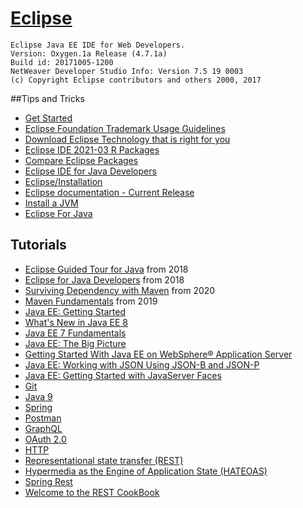 # [Eclipse](https://www.eclipse.org/)

```
Eclipse Java EE IDE for Web Developers.
Version: Oxygen.1a Release (4.7.1a)
Build id: 20171005-1200
NetWeaver Developer Studio Info: Version 7.5 19 0003
(c) Copyright Eclipse contributors and others 2000, 2017
```

##Tips and Tricks
- [Get Started](https://www.eclipse.org/getting_started/)
- [Eclipse Foundation Trademark Usage Guidelines](https://www.eclipse.org/logotm/)
- [Download Eclipse Technology that is right for you](https://www.eclipse.org/downloads/)
- [Eclipse IDE 2021-03 R Packages](https://www.eclipse.org/downloads/packages/)
- [Compare Eclipse Packages](https://www.eclipse.org/downloads/packages/compare)
- [Eclipse IDE for Java Developers](https://www.eclipse.org/downloads/packages/release/2021-03/r/eclipse-ide-java-developers)
- [Eclipse/Installation](https://wiki.eclipse.org/Eclipse/Installation)
- [Eclipse documentation - Current Release](https://help.eclipse.org/2021-03/index.jsp)
- [Install a JVM](https://wiki.eclipse.org/Eclipse/Installation#Install_a_JVM)
- [Eclipse For Java](http://bit.ly/eclipse_java)

## Tutorials 
- [Eclipse Guided Tour for Java](https://app.pluralsight.com/library/courses/guided-tour-eclipse-for-java/table-of-contents) from 2018
- [Eclipse for Java Developers](https://app.pluralsight.com/library/courses/eclipse-java-developers/exercise-files) from 2018
- [Surviving Dependency with Maven](https://app.pluralsight.com/library/courses/allthetalks-session-66/table-of-contents) from 2020
- [Maven Fundamentals](https://app.pluralsight.com/library/courses/maven-fundamentals/table-of-contents) from 2019
- [Java EE: Getting Started](https://app.pluralsight.com/library/courses/java-ee-getting-started/table-of-contents)
- [What's New in Java EE 8](https://app.pluralsight.com/library/courses/java-ee-8-whats-new/table-of-contents)
- [Java EE 7 Fundamentals](https://app.pluralsight.com/library/courses/java-ee-7-fundamentals/table-of-contents)
- [Java EE: The Big Picture](https://app.pluralsight.com/library/courses/java-ee-big-picture/table-of-contents)
- [Getting Started With Java EE on WebSphere® Application Server](https://app.pluralsight.com/library/courses/java-ee-websphere-application-server-getting-started/table-of-contents)
- [Java EE: Working with JSON Using JSON-B and JSON-P](https://app.pluralsight.com/library/courses/java-ee-json-using-jsonp-jsonb/table-of-contents)
- [Java EE: Getting Started with JavaServer Faces](https://app.pluralsight.com/library/courses/javaserver-faces-getting-started-java-ee/table-of-contents)
- [Git](https://app.pluralsight.com/search/?q=Git&type=conference%2Cvideo-course%2Cdemo%2Cguide%2Cwebinar%2Cpath%2Cassessment&m_sort=relevance&query_id=ac732ffb-f756-48ec-b1c8-250aa2c9926c&source=user_typed)
- [Java 9](https://app.pluralsight.com/search/?q=java%209&type=conference%2Cvideo-course%2Cdemo%2Cguide%2Cwebinar%2Cpath%2Cassessment&m_sort=relevance&query_id=e4bff709-3ca4-4c98-bcdd-6ead80560e84&source=user_typed)
- [Spring](https://app.pluralsight.com/search/?q=spring&type=conference%2Cvideo-course%2Cdemo%2Cguide%2Cwebinar%2Cpath%2Cassessment&m_sort=relevance&query_id=ea6ed07c-077e-448a-8117-25fe97469634&source=user_typed)
- [Postman](https://app.pluralsight.com/search/?q=Postman&type=conference%2Cvideo-course%2Cdemo%2Cguide%2Cwebinar%2Cpath%2Cassessment&m_sort=relevance&query_id=e483a7ec-8e1a-4bd5-b912-6958d4cd30ba&source=user_typed)
- [GraphQL](https://app.pluralsight.com/search/?q=GraphQL&type=conference%2Cvideo-course%2Cdemo%2Cguide%2Cwebinar%2Cpath%2Cassessment&m_sort=relevance&query_id=54d83f5a-9cfd-444e-af0b-0bd41666dc38&source=user_typed)
- [OAuth 2.0](https://app.pluralsight.com/search/?q=OAuth&type=conference%2Cvideo-course%2Cdemo%2Cguide%2Cwebinar%2Cpath%2Cassessment&m_sort=relevance&query_id=82a674e7-da09-43ed-adef-95f5e9066f62&source=user_typed)
- [HTTP](https://app.pluralsight.com/search/?q=http&type=conference%2Cvideo-course%2Cdemo%2Cguide%2Cwebinar%2Cpath%2Cassessment&m_sort=relevance&query_id=3394f5b5-8263-4da1-a1ef-6ab0e4d12b7f&source=user_typed)
- [Representational state transfer (REST)](https://app.pluralsight.com/search/?q=REST&type=conference%2Cvideo-course%2Cdemo%2Cguide%2Cwebinar%2Cpath%2Cassessment&m_sort=relevance&query_id=e0168c7c-2c50-4800-8231-f69ab4533ef7&source=user_typed)
- [Hypermedia as the Engine of Application State (HATEOAS)](https://app.pluralsight.com/search/?q=HATEOAS&type=conference%2Cvideo-course%2Cdemo%2Cguide%2Cwebinar%2Cpath%2Cassessment&m_sort=relevance&query_id=40d3fd14-b1d7-4358-855a-014b452d622a&source=user_typed)
- [Spring Rest](https://app.pluralsight.com/search/?q=Spring%20Rest&type=conference%2Cvideo-course%2Cdemo%2Cguide%2Cwebinar%2Cpath%2Cassessment&m_sort=relevance&query_id=b37af775-93ee-4b63-abc2-434d48556241&source=user_typed)
- [Welcome to the REST CookBook](https://restcookbook.com/Resources/asynchroneous-operations/)
